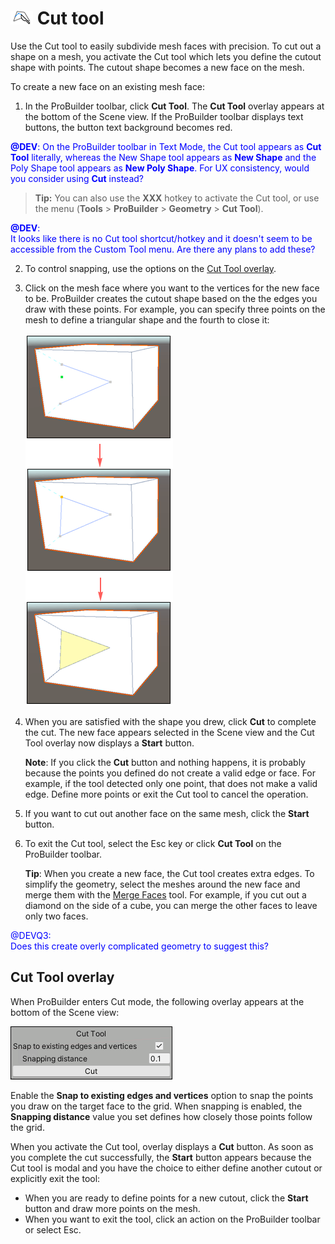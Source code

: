 # ![Cut Tool icon](images/icons/Cut_Tool.png) Cut tool

Use the Cut tool to easily subdivide mesh faces with precision. To cut out a shape on a mesh, you activate the Cut tool which lets you define the cutout shape with points. The cutout shape becomes a new face on the mesh.

To create a new face on an existing mesh face:

1. In the ProBuilder toolbar, click **Cut Tool**. The **Cut Tool** overlay appears at the bottom of the Scene view. If the ProBuilder toolbar displays text buttons, the button text background becomes red.

  <span style="color:blue">**@DEV**: On the ProBuilder toolbar in Text Mode, the Cut tool appears as **Cut Tool** literally, whereas the New Shape tool appears as **New Shape** and the Poly Shape tool appears as **New Poly Shape**. For UX consistency, would you consider using **Cut** instead?</span>

  > **Tip:** You can also use the **XXX** hotkey to activate the Cut tool, or use the menu (**Tools** > **ProBuilder** > **Geometry** > **Cut Tool**).

  <span style="color:blue;">**@DEV**: <br/>It looks like there is no Cut tool shortcut/hotkey and it doesn't seem to be accessible from the Custom Tool menu. Are there any plans to add these? </span>

2. To control snapping, use the options on the [Cut Tool overlay](#cut_overlay).

3. Click on the mesh face where you want to the vertices for the new face to be. ProBuilder creates the cutout shape based on the the edges you draw with these points. For example, you can specify three points on the mesh to define a triangular shape and the fourth to close it:

	![Example of a triangular cutout on a face](images/cut-tool-example.png)

4. When you are satisfied with the shape you drew, click **Cut** to complete the cut. The new face appears selected in the Scene view and the Cut Tool overlay now displays a **Start** button.

	**Note**: If you click the **Cut** button and nothing happens, it is probably because the points you defined do not create a valid edge or face. For example, if the tool detected only one point, that does not make a valid edge. Define more points or exit the Cut tool to cancel the operation.

5. If you want to cut out another face on the same mesh, click the **Start** button.

6. To exit the Cut tool, select the Esc key or click **Cut Tool** on the ProBuilder toolbar.

	**Tip**: When you create a new face, the Cut tool creates extra edges. To simplify the geometry, select the meshes around the new face and merge them with the [Merge Faces](Face_Merge.md) tool. For example, if you cut out a diamond on the side of a cube, you can merge the other faces to leave only two faces.

<span style="color:blue;">@DEVQ3:<br/>Does this create overly complicated geometry to suggest this?</span>



<a name="cut_overlay"></a>

## Cut Tool overlay

When ProBuilder enters Cut mode, the following overlay appears at the bottom of the Scene view:

![Extra options for the Cut Tool](images/icons/Cut_Tool-overlay.png) 

Enable the **Snap to existing edges and vertices** option to snap the points you draw on the target face to the grid. When snapping is enabled, the **Snapping distance** value you set defines how closely those points follow the grid.

When you activate the Cut tool, overlay displays a **Cut** button. As soon as you complete the cut successfully, the **Start** button appears because the Cut tool is modal and you have the choice to either define another cutout or explicitly exit the tool:

* When you are ready to define points for a new cutout, click the **Start** button and draw more points on the mesh.
* When you want to exit the tool, click an action on the ProBuilder toolbar or select Esc.
